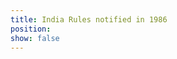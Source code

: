 ```yaml
---
title: India Rules notified in 1986
position:
show: false
---
```


<templatesPostChildren></templatesPostChildren>

